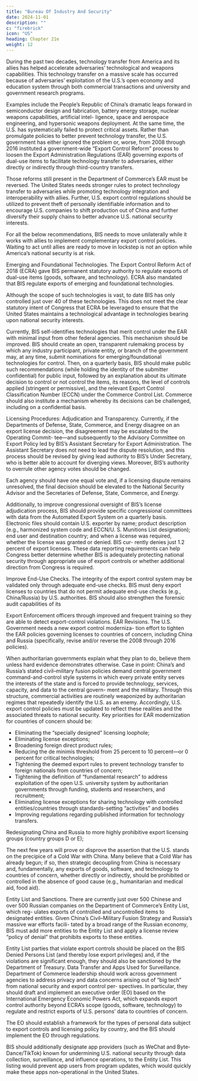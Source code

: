 ```yaml
---
title: "Bureau Of Industry And Security"
date: 2024-11-01
description: ""
c: "firebrick"
icon: "US"
heading: Chapter 21e
weight: 12
---
```



During the past two decades, technology transfer from America and its allies has helped accelerate adversaries’ technological and weapons capabilities. This technology transfer on a massive scale has occurred because of adversaries’ exploitation of the U.S.’s open economy and education system through both commercial transactions and university and government research programs.

Examples include the People’s Republic of China’s dramatic leaps forward in semiconductor design and fabrication, battery energy storage, nuclear weapons capabilities, artificial intel- ligence, space and aerospace engineering, and hypersonic weapons deployment. At the same time, the U.S. has systematically failed to protect critical assets. Rather than promulgate policies to better prevent technology transfer, the U.S. government has either ignored the problem or, worse, from 2008 through 2016 instituted a government-wide “Export Control Reform” process to loosen the Export Administration Regulations (EAR) governing exports of dual-use items to facilitate technology transfer to adversaries, either directly or indirectly through third-country transfers.

Those reforms still present in the Department of Commerce’s EAR must be reversed. The United States needs stronger rules to protect technology transfer to adversaries while promoting technology integration and interoperability with allies. Further, U.S. export control regulations should be utilized to prevent theft of personally identifiable information and to encourage U.S. companies to shift production out of China and further diversify their supply chains to better advance U.S. national security interests.

For all the below recommendations, BIS needs to move unilaterally while it
works with allies to implement complementary export control policies. Waiting
to act until allies are ready to move in lockstep is not an option while America’s
national security is at risk.

Emerging and Foundational Technologies. The Export Control Reform Act
of 2018 (ECRA) gave BIS permanent statutory authority to regulate exports of
dual-use items (goods, software, and technology). ECRA also mandated that BIS regulate exports of emerging and foundational technologies. 

Although the scope of such technologies is vast, to date BIS has only controlled just over 40 of these
technologies. This does not meet the clear statutory intent of Congress that ECRA
be leveraged to ensure that the United States maintains a technological advantage
in technologies bearing upon national security interests.

Currently, BIS self-identifies technologies that merit control under the EAR with minimal input from other federal agencies. This mechanism should be improved. BIS should create an open, transparent rulemaking process by which any industry participant, private entity, or branch of the government may, at any time, submit nominations for emerging/foundational technologies for control. Then, on a quarterly basis, BIS should make public such recommendations (while holding the identity of the submitter confidential) for public input, followed by an explanation about its ultimate decision to control or not control the items, its reasons, the level of controls applied (stringent or permissive), and the relevant Export Control Classification Number (ECCN) under the Commerce Control List. Commerce should also institute a mechanism whereby its decisions can be challenged, including on a confidential basis.


Licensing Procedures: Adjudication and Transparency. Currently, if the Departments of Defense, State, Commerce, and Energy disagree on an export license decision, the disagreement may be escalated to the Operating Commit- tee—and subsequently to the Advisory Committee on Export Policy led by BIS’s Assistant Secretary for Export Administration. The Assistant Secretary does not need to lead the dispute resolution, and this process should be revised by giving lead authority to BIS’s Under Secretary, who is better able to account for diverging views. Moreover, BIS’s authority to overrule other agency votes should be changed.

Each agency should have one equal vote and, if a licensing dispute remains unresolved, the final decision should be elevated to the National Security Advisor and
the Secretaries of Defense, State, Commerce, and Energy.

Additionally, to improve congressional oversight of BIS’s license adjudication process, BIS should provide specific congressional committees with data from the Automated Export System on a quarterly basis. Electronic files should contain U.S. exporter by name; product description (e.g., harmonized system code and ECCN/U. S. Munitions List designation); end user and destination country; and when a license was required, whether the license was granted or denied. BIS cur- rently denies just 1.2 percent of export licenses. These data reporting requirements can help Congress better determine whether BIS is adequately protecting national security through appropriate use of export controls or whether additional direction from Congress is required.

Improve End-Use Checks. The integrity of the export control system may be
validated only through adequate end-use checks. BIS must deny export licenses
to countries that do not permit adequate end-use checks (e.g., China/Russia) by
U.S. authorities. BIS should also strengthen the forensic audit capabilities of its

Export Enforcement officers through improved and frequent training so they are
able to detect export-control violations.
EAR Revisions. The U.S. Government needs a new export control moderniza-
tion effort to tighten the EAR policies governing licenses to countries of concern,
including China and Russia (specifically, revise and/or reverse the 2008 through
2016 policies).

When authoritarian governments explain what they plan to do, believe them unless hard evidence demonstrates otherwise. Case in point: China’s and Russia’s stated civil–military fusion policies demand central government command-and-control style systems in which every private entity serves the interests of the state and is forced to provide technology, services, capacity, and data to the central govern- ment and the military. Through this structure, commercial activities are routinely weaponized by authoritarian regimes that repeatedly identify the U.S. as an enemy. Accordingly, U.S. export control policies must be updated to reflect these realities and the associated threats to national security. Key priorities for EAR modernization for countries of concern should be:

- Eliminating the “specially designed” licensing loophole;
- Eliminating license exceptions;
- Broadening foreign direct product rules;
- Reducing the de minimis threshold from 25 percent to 10 percent—or 0 percent for critical technologies;
- Tightening the deemed export rules to prevent technology transfer to foreign nationals from countries of concern;
- Tightening the definition of “fundamental research” to address exploitation of the open U.S. university system by authoritarian governments through funding, students and researchers, and recruitment;
- Eliminating license exceptions for sharing technology with controlled entities/countries through standards-setting “activities” and bodies
- Improving regulations regarding published information for technology transfers.


Redesignating China and Russia to more highly prohibitive export licensing groups (country groups D or E);﻿

The next few years will prove or disprove the assertion that the U.S. stands on
the precipice of a Cold War with China. Many believe that a Cold War has already
begun; if so, then strategic decoupling from China is necessary and, fundamentally,
any exports of goods, software, and technology to countries of concern, whether
directly or indirectly, should be prohibited or controlled in the absence of good
cause (e.g., humanitarian and medical aid, food aid).

Entity List and Sanctions. There are currently just over 500 Chinese and over
500 Russian companies on the Department of Commerce’s Entity List, which reg-
ulates exports of controlled and uncontrolled items to designated entities. Given
China’s Civil–Military Fusion Strategy and Russia’s massive war efforts facili-
tated by a broad range of the Russian economy, BIS must add more entities to the
Entity List and apply a license review “policy of denial” that prohibits exports to
these entities.

Entity List parties that violate export controls should be placed on the BIS Denied Persons List (and thereby lose export privileges) and, if the violations are significant enough, they should also be sanctioned by the Department of Treasury. Data Transfer and Apps Used for Surveillance. Department of Commerce leadership should work across government agencies to address privacy and data concerns arising out of “big tech” from national security and export control per- spectives. In particular, they should draft and implement an executive order (EO) based on the International Emergency Economic Powers Act, which expands export control authority beyond ECRA’s scope (goods, software, technology) to regulate and restrict exports of U.S. persons’ data to countries of concern.

The EO should establish a framework for the types of personal data subject to export controls and licensing policy by country, and the BIS should implement the EO through regulations. 

BIS should additionally designate app providers (such as WeChat and Byte­Dance/TikTok) known for undermining U.S. national security through data collection, surveillance, and influence operations, to the Entity List. This listing would prevent app users from program updates, which would quickly make these apps non-operational in the United States.
